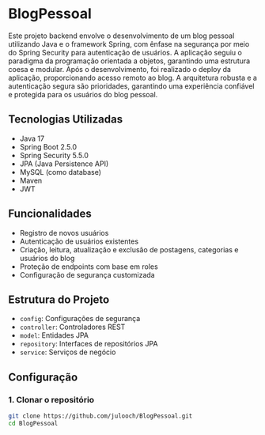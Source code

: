 # BlogPessoal

Este projeto backend envolve o desenvolvimento de um blog pessoal utilizando Java e o framework Spring, com ênfase na segurança por meio do Spring Security para autenticação de usuários. A aplicação seguiu o paradigma da programação orientada a objetos, garantindo uma estrutura coesa e modular. Após o desenvolvimento, foi realizado o deploy da aplicação, proporcionando acesso remoto ao blog. A arquitetura robusta e a autenticação segura são prioridades, garantindo uma experiência confiável e protegida para os usuários do blog pessoal.

## Tecnologias Utilizadas

- Java 17
- Spring Boot 2.5.0
- Spring Security 5.5.0
- JPA (Java Persistence API)
- MySQL (como database)
- Maven
- JWT

## Funcionalidades

- Registro de novos usuários
- Autenticação de usuários existentes
- Criação, leitura, atualização e exclusão de postagens, categorias e usuários do blog
- Proteção de endpoints com base em roles
- Configuração de segurança customizada

## Estrutura do Projeto

  - `config`: Configurações de segurança
  - `controller`: Controladores REST
  - `model`: Entidades JPA
  - `repository`: Interfaces de repositórios JPA
  - `service`: Serviços de negócio

## Configuração

### 1. Clonar o repositório

```bash
git clone https://github.com/julooch/BlogPessoal.git
cd BlogPessoal

